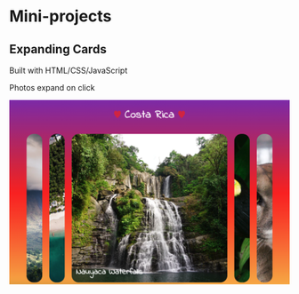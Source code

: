 # Mini-projects

## Expanding Cards

Built with HTML/CSS/JavaScript

Photos expand on click


![Expanding Cards](images/expanding-cards.png)